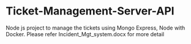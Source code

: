 # Ticket-Management-Server-API
Node js project to manage the tickets using Mongo Express, Node  with Docker. Please refer Incident_Mgt_system.docx for more detail
